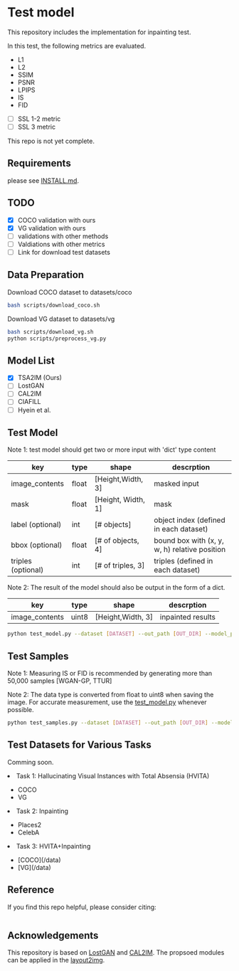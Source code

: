 # Test model
This repository includes the implementation for inpainting test.

In this test, the following metrics are evaluated.

*  L1
*  L2
*  SSIM
*  PSNR
*  LPIPS
*  IS
*  FID
- [ ] SSL 1-2 metric
- [ ] SSL 3 metric

This repo is not yet complete.

## Requirements
please see [INSTALL.md](INSTALL.md).

## TODO
- [X] COCO validation with ours
- [X] VG validation with ours
- [ ] validations with other methods
- [ ] Valdiations with other metrics
- [ ] Link for download test datasets

## Data Preparation
Download COCO dataset to datasets/coco
```bash
bash scripts/download_coco.sh
```
Download VG dataset to datasets/vg
```bash
bash scripts/download_vg.sh
python scripts/preprocess_vg.py
```
## Model List
- [X] TSA2IM (Ours)
- [ ] LostGAN
- [ ] CAL2IM
- [ ] CIAFILL
- [ ] Hyein et al.

## Test Model
Note 1: test model should get two or more input with 'dict' type content

| key            | type  | shape              | descrption                              |
|----------------|-------|--------------------|-----------------------------------------|
| image_contents | float | [Height,Width, 3]  | masked input
| mask           | float | [Height, Width, 1] | mask
| label (optional) | int   | [# objects]  | object index (defined in each dataset) |
| bbox (optional) | float   | [# of objects, 4]  | bound box with (x, y, w, h) relative position |
| triples (optional) | int   | [# of triples, 3]  | triples (defined in each dataset) |

Note 2: The result of the model should also be output in the form of a dict.

| key            | type  | shape              | descrption                              |
|----------------|-------|--------------------|-----------------------------------------|
| image_contents | uint8 | [Height,Width, 3]  | inpainted results |

```bash
python test_model.py --dataset [DATASET] --out_path [OUT_DIR] --model_path [MODEL_DIR]
```

## Test Samples
Note 1: Measuring IS or FID is recommended by generating more than 50,000 samples [WGAN-GP, TTUR]

Note 2: The data type is converted from float to uint8 when saving the image. For accurate measurement, use the [test_model.py](/test_model.py) whenever possible.

```bash
python test_samples.py --dataset [DATASET] --out_path [OUT_DIR] --model_path [MODEL_DIR]
```

## Test Datasets for Various Tasks
Comming soon.
<li>Task 1: Hallucinating Visual Instances with Total Absensia (HVITA)</li>
<ul><li>COCO</li>
<li>VG</li></ul>
<li>Task 2: Inpainting</li>
<ul><li>Places2</li>
<li>CelebA</li>
</ul>
<li>Task 3: HVITA+Inpainting</li>
<ul><li> [COCO](/data) </li>
<li> [VG](/data) </li></ul>

## Reference
If you find this repo helpful, please consider citing:

```

```

## Acknowledgements

This repository is based on [LostGAN](https://github.com/WillSuen/LostGANs) and [CAL2IM](https://github.com/wtliao/layout2img.
). The propsoed modules can be applied in the [layout2img](https://github.com/zhaobozb/layout2im).
